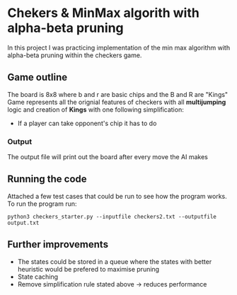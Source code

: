 # Chekers & MinMax algorith with alpha-beta pruning 

In this project I was practicing implementation of the min max algorithm with alpha-beta pruning within the checkers game. 

## Game outline 

The board is 8x8 where b and r are basic chips and the B and R are "Kings" 
Game represents all the orignial features of checkers with all **multijumping** logic and creation of **Kings** with one following simplification: 
- If a player can take opponent's chip it has to do

### Output 

The output file will print out the board after every move the AI makes

## Running the code

Attached a few test cases that could be run to see how the program works. 
To run the program run: 

```
python3 checkers_starter.py --inputfile checkers2.txt --outputfile output.txt
```


## Further improvements 
- The states could be stored in a queue where the states with better heuristic would be prefered to maximise pruning
- State caching
- Remove simplification rule stated above -> reduces performance 
